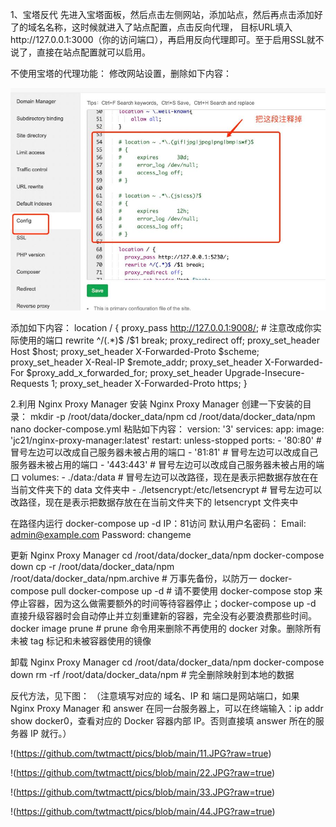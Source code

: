 1、宝塔反代
先进入宝塔面板，然后点击左侧网站，添加站点，然后再点击添加好了的域名名称，这时候就进入了站点配置，点击反向代理，
目标URL填入http://127.0.0.1:3000（你的访问端口），再启用反向代理即可。至于启用SSL就不说了，直接在站点配置就可以启用。

不使用宝塔的代理功能：
修改网站设置，删除如下内容：

![image](https://github.com/twtmactt/pics/blob/main/55.JPG?raw=true)
   
添加如下内容：
 location / {
      proxy_pass http://127.0.0.1:9008/;       # 注意改成你实际使用的端口
      rewrite ^/(.*)$ /$1 break;
      proxy_redirect off;
      proxy_set_header Host $host;
      proxy_set_header X-Forwarded-Proto $scheme;
      proxy_set_header X-Real-IP $remote_addr;
      proxy_set_header X-Forwarded-For $proxy_add_x_forwarded_for;
      proxy_set_header Upgrade-Insecure-Requests 1;
      proxy_set_header X-Forwarded-Proto https;
    }


2.利用 Nginx Proxy Manager
安装 Nginx Proxy Manager
创建一下安装的目录：
mkdir -p /root/data/docker_data/npm
cd /root/data/docker_data/npm
nano docker-compose.yml
粘贴如下内容：
version: '3'
services:
  app:
    image: 'jc21/nginx-proxy-manager:latest'
    restart: unless-stopped
    ports:
      - '80:80'  # 冒号左边可以改成自己服务器未被占用的端口
      - '81:81'  # 冒号左边可以改成自己服务器未被占用的端口
      - '443:443' # 冒号左边可以改成自己服务器未被占用的端口
    volumes:
      - ./data:/data # 冒号左边可以改路径，现在是表示把数据存放在在当前文件夹下的 data 文件夹中
      - ./letsencrypt:/etc/letsencrypt  # 冒号左边可以改路径，现在是表示把数据存放在在当前文件夹下的 letsencrypt 文件夹中

在路径内运行
docker-compose up -d
IP：81访问
默认用户名密码：
Email:    admin@example.com
Password: changeme

更新 Nginx Proxy Manager
cd /root/data/docker_data/npm
docker-compose down 
cp -r /root/data/docker_data/npm /root/data/docker_data/npm.archive  # 万事先备份，以防万一
docker-compose pull
docker-compose up -d    # 请不要使用 docker-compose stop 来停止容器，因为这么做需要额外的时间等待容器停止；docker-compose up -d 直接升级容器时会自动停止并立刻重建新的容器，完全没有必要浪费那些时间。
docker image prune  # prune 命令用来删除不再使用的 docker 对象。删除所有未被 tag 标记和未被容器使用的镜像

卸载 Nginx Proxy Manager
cd /root/data/docker_data/npm
docker-compose down 
rm -rf /root/data/docker_data/npm  # 完全删除映射到本地的数据

反代方法，见下图：
（注意填写对应的 域名、IP 和 端口是网站端口，如果 Nginx Proxy Manager 和 answer 在同一台服务器上，可以在终端输入：ip addr show docker0，查看对应的 Docker 容器内部 IP。否则直接填 answer 所在的服务器 IP 就行。）

!(https://github.com/twtmactt/pics/blob/main/11.JPG?raw=true)

!(https://github.com/twtmactt/pics/blob/main/22.JPG?raw=true)

!(https://github.com/twtmactt/pics/blob/main/33.JPG?raw=true)

!(https://github.com/twtmactt/pics/blob/main/44.JPG?raw=true)



